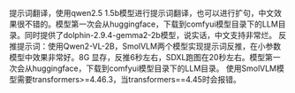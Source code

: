提示词翻译，使用qwen2.5 1.5b模型进行提示词翻译，也可以进行扩句，中文效果很不错的。模型第一次会从huggingface，下载到comfyui模型目录下的LLM目录。同时提供了dolphin-2.9.4-gemma2-2b模型，说实话，中文支持非常烂。
反推提示词：使用Qwen2-VL-2B，SmolVLM两个模型实现提示词反推，在小参数模型中效果非常好。8G 显存，反推6秒左右，SDXL跑图在20秒左右。模型第一次会从huggingface，下载到comfyui模型目录下的LLM目录。
使用SmolVLM模型需要transformers>=4.46.3，当transformers==4.45时会报错。
